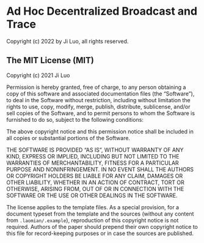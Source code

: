 # Ad Hoc Decentralized Broadcast and Trace

Copyright (c) 2022 by Ji Luo, all rights reserved.

## The MIT License (MIT)

Copyright (c) 2021 Ji Luo

Permission is hereby granted, free of charge, to any person obtaining a copy of this software and associated documentation files (the “Software”), to deal in the Software without restriction, including without limitation the rights to use, copy, modify, merge, publish, distribute, sublicense, and/or sell copies of the Software, and to permit persons to whom the Software is furnished to do so, subject to the following conditions:

The above copyright notice and this permission notice shall be included in all copies or substantial portions of the Software.

THE SOFTWARE IS PROVIDED “AS IS”, WITHOUT WARRANTY OF ANY KIND, EXPRESS OR IMPLIED, INCLUDING BUT NOT LIMITED TO THE WARRANTIES OF MERCHANTABILITY, FITNESS FOR A PARTICULAR PURPOSE AND NONINFRINGEMENT. IN NO EVENT SHALL THE AUTHORS OR COPYRIGHT HOLDERS BE LIABLE FOR ANY CLAIM, DAMAGES OR OTHER LIABILITY, WHETHER IN AN ACTION OF CONTRACT, TORT OR OTHERWISE, ARISING FROM, OUT OF OR IN CONNECTION WITH THE SOFTWARE OR THE USE OR OTHER DEALINGS IN THE SOFTWARE.

The license applies to the template files. As a special provision, for a document typeset from the template and the sources (without any content from `.laomian/.example`), reproduction of this copyright notice is not required. Authors of the paper should prepend their own copyright notice to this file for record-keeping purposes or in case the sources are published.
